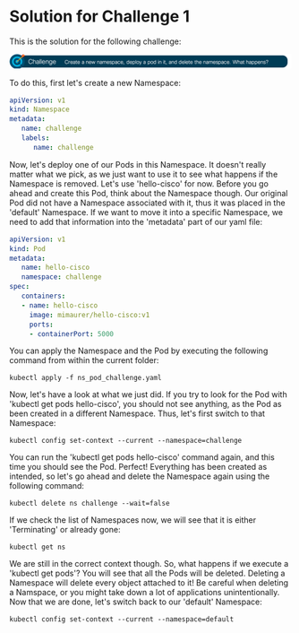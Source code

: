 # Solution for Challenge 1

This is the solution for the following challenge:

![Challenge 1](../../img/challenge1.png?raw=true "Challenge 1")

To do this, first let's create a new Namespace:

```yaml
apiVersion: v1
kind: Namespace
metadata: 
   name: challenge
   labels:
      name: challenge
```

Now, let's deploy one of our Pods in this Namespace. It doesn't really matter what we pick, as we just want to use it to see what happens if the Namespace is removed. Let's use 'hello-cisco' for now. Before you go ahead and create this Pod, think about the Namespace though. Our original Pod did not have a Namespace associated with it, thus it was placed in the 'default' Namespace. If we want to move it into a specific Namespace, we need to add that information into the 'metadata' part of our yaml file:

```yaml
apiVersion: v1
kind: Pod
metadata:
   name: hello-cisco
   namespace: challenge
spec:
   containers:
   - name: hello-cisco
     image: mimaurer/hello-cisco:v1
     ports:
     - containerPort: 5000
```

You can apply the Namespace and the Pod by executing the following command from within the current folder:

```
kubectl apply -f ns_pod_challenge.yaml
```

Now, let's have a look at what we just did. If you try to look for the Pod with 'kubectl get pods hello-cisco', you should not see anything, as the Pod as been created in a different Namespace. Thus, let's first switch to that Namespace:

```
kubectl config set-context --current --namespace=challenge
```

You can run the 'kubectl get pods hello-cisco' command again, and this time you should see the Pod. Perfect! Everything has been created as intended, so let's go ahead and delete the Namespace again using the following command:

```
kubectl delete ns challenge --wait=false
```

If we check the list of Namespaces now, we will see that it is either 'Terminating' or already gone:

```
kubectl get ns
```

We are still in the correct context though. So, what happens if we execute a 'kubectl get pods'? You will see that all the Pods will be deleted. Deleting a Namespace will delete every object attached to it! Be careful when deleting a Namspace, or you might take down a lot of applications unintentionally. Now that we are done, let's switch back to our 'default' Namespace:

```
kubectl config set-context --current --namespace=default
```
